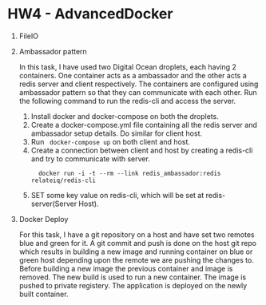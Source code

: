 # HW4 - AdvancedDocker

1.  FileIO
    
    
    
2.  Ambassador pattern
    
    In this task, I have used two Digital Ocean droplets, each having 2 containers. One container acts as a ambassador and the other acts a redis server and client respectively.
The containers are configured using ambassador pattern so that they can communicate with each other.
Run the following command to run the redis-cli and access the server.
    1.  Install docker and docker-compose on both the droplets. 
    2.  Create a docker-compose.yml file containing all the redis server and ambassador setup details. Do similar for client host.
    3.  Run ``` docker-compose up``` on both client and host. 
    4.  Create a connection between client and host by creating a redis-cli and try to communicate with server.
        ```
          docker run -i -t --rm --link redis_ambassador:redis relateiq/redis-cli
        ```
    5.  SET some key value on redis-cli, which will be set at redis-server(Server Host).
  
3.  Docker Deploy
    
    For this task, I have a git repository on a host and have set two remotes blue and green for it. 
A git commit and push is done on the host git repo which results in building a new image and running container on blue or green host depending upon the remote we are pushing the changes to.
Before building a new image the previous container and image is removed. The new build is used to run a new container. The image is pushed to private registery.
The application is deployed on the newly built container.
